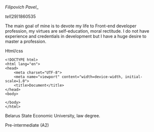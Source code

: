 _Filipovich Pavel__

_tel_(29)1860535

The main goal of mine is to devote my life to Front-end developer profession, my virtues are self-education, moral rectitude. I do not have experience and credentials in development but I have a huge desire to master a profession. 

Html/css

```
<!DOCTYPE html>
<html lang="en">
<head>
    <meta charset="UTF-8">
    <meta name="viewport" content="width=device-width, initial-scale=1.0">
    <title>Document</title>
</head>
<body>
    
</body>
</html>
```

Belarus State Economic University, law degree.

Pre-intermediate (A2)


